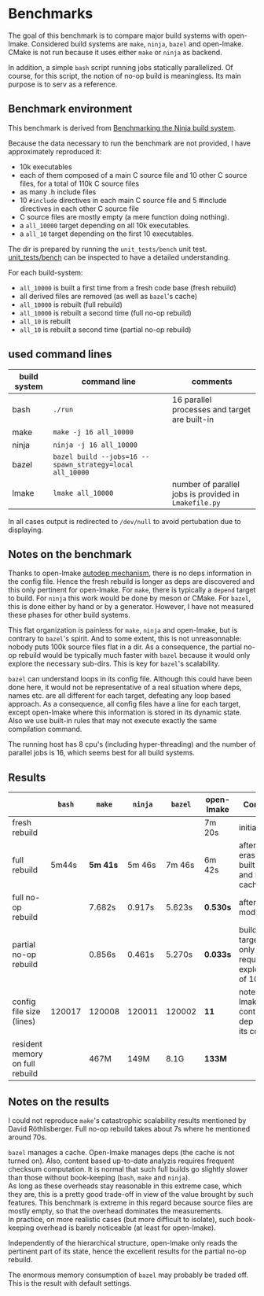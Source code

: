<!-- This file is part of the open-lmake distribution (git@github.com:cesar-douady/open-lmake.git)-->
<!-- Copyright (c) 2023-2025 Doliam-->
<!-- This program is free software: you can redistribute/modify under the terms of the GPL-v3 (https://www.gnu.org/licenses/gpl-3.0.html).-->
<!-- This program is distributed WITHOUT ANY WARRANTY, without even the implied warranty of MERCHANTABILITY or FITNESS FOR A PARTICULAR PURPOSE.-->
<!-- Why open-lmake-->

# Benchmarks

The goal of this benchmark is to compare major build systems with open-lmake.
Considered build systems are `make`, `ninja`, `bazel` and open-lmake.
CMake is not run because it uses either `make` or `ninja` as backend.

In addition, a simple `bash` script running jobs statically parallelized.
Of course, for this script, the notion of no-op build is meaningless.
Its main purpose is to serv as a reference.

## Benchmark environment

This benchmark is derived from [Benchmarking the Ninja build system](https://david.rothlis.net/ninja-benchmark/#:~:text=A%20no%2Dop%20build%20takes,versus%201.5s%20for%20Ninja.).

Because the data necessary to run the benchmark are not provided, I have approximately reproduced it:

- 10k executables
- each of them composed of a main C source file and 10 other C source files, for a total of 110k C source files
- as many .h include files
- 10 `#include` directives in each main C source file and 5 #include directives in each other C source file
- C source files are mostly empty (a mere function doing nothing).
- a `all_10000` target depending on all 10k executables.
- a `all_10` target depending on the first 10 executables.

The dir is prepared by running the `unit_tests/bench` unit test.
[unit\_tests/bench](../unit_tests/bench.py) can be inspected to have a detailed understanding.

For each build-system:

- `all_10000` is built a first time from a fresh code base (fresh rebuild)
- all derived files are removed (as well as `bazel`'s cache)
- `all_10000` is rebuilt (full rebuild)
- `all_10000` is rebuilt a second time (full no-op rebuild)
- `all_10` is rebuilt
- `all_10` is rebuilt a second time (partial no-op rebuild)

## used command lines

| build system | command line                                             | comments                                              |
|--------------|----------------------------------------------------------|-------------------------------------------------------|
| bash         | `./run`                                                  | 16 parallel processes and target are built-in         |
| make         | `make -j 16 all_10000`                                   |                                                       |
| ninja        | `ninja -j 16 all_10000`                                  |                                                       |
| bazel        | `bazel build --jobs=16 --spawn_strategy=local all_10000` |                                                       |
| lmake        | `lmake all_10000`                                        | number of parallel jobs is provided in `Lmakefile.py` |

In all cases output is redirected to `/dev/null` to avoid pertubation due to displaying.

## Notes on the benchmark

Thanks to open-lmake [autodep mechanism](autodep.md), there is no deps information in the config file.
Hence the fresh rebuild is longer as deps are discovered and this only pertinent for open-lmake.
For `make`, there is typically a `depend` target to build.
For `ninja` this work would be done by meson or CMake.
For `bazel`, this is done either by hand or by a generator.
However, I have not measured these phases for other build systems.

This flat organization is painless for `make`, `ninja` and open-lmake, but is contrary to `bazel`'s spirit.
And to some extent, this is not unreasonnable: nobody puts 100k source files flat in a dir.
As a consequence, the partial no-op rebuild would be typically much faster with `bazel` because it would only explore the necessary sub-dirs.
This is key for `bazel`'s scalability.

`bazel` can understand loops in its config file.
Although this could have been done here, it would not be representative of a real situation where deps, names etc. are all different for each target, defeating any loop based approach.
As a consequence, all config files have a line for each target, except open-lmake where this information is stored in its dynamic state.  
Also we use built-in rules that may not execute exactly the same compilation command.

The running host has 8 cpu's (including hyper-threading) and the number of parallel jobs is 16, which seems best for all build systems.

## Results

|                                 | `bash` |   `make`   | `ninja` | `bazel` | open-lmake | Comment                                                       |
|---------------------------------|--------|------------|---------|---------|------------|---------------------------------------------------------------|
| fresh rebuild                   |        |            |         |         | 7m 20s     | initial build                                                 |
| full rebuild                    | 5m44s  | **5m 41s** | 5m 46s  | 7m 46s  | 6m 42s     | after erasing all built files and `bazel` cache               |
| full no-op rebuild              |        | 7.682s     | 0.917s  | 5.623s  | **0.530s** | after no modification                                         |
| partial no-op rebuild           |        | 0.856s     | 0.461s  | 5.270s  | **0.033s** | build of a target that only requires exploration of 100 files |
| config file size (lines)        | 120017 | 120008     | 120011  | 120002  | **11**     | note open-lmake contains no dep info in its config            |
| resident memory on full rebuild |        | 467M       | 149M    | 8.1G    | **133M**   |                                                               |

## Notes on the results

I could not reproduce `make`'s catastrophic scalability results mentioned by David Röthlisberger.
Full no-op rebuild takes about 7s where he mentioned around 70s.

`bazel` manages a cache.
Open-lmake manages deps (the cache is not turned on).
Also, content based up-to-date analyzis requires frequent checksum computation.
It is normal that such full builds go slightly slower than those without book-keeping (`bash`, `make` and `ninja`).  
As long as these overheads stay reasonable in this extreme case, which they are, this is a pretty good trade-off in view of the value brought by such features.
This benchmark is extreme in this regard because source files are mostly empty, so that the overhead dominates the measurements.  
In practice, on more realistic cases (but more difficult to isolate), such book-keeping overhead is barely noticeable (at least for open-lmake).

Independently of the hierarchical structure, open-lmake only reads the pertinent part of its state, hence the excellent results for the partial no-op rebuild.

The enormous memory consumption of `bazel` may probably be traded off.
This is the result with default settings.
